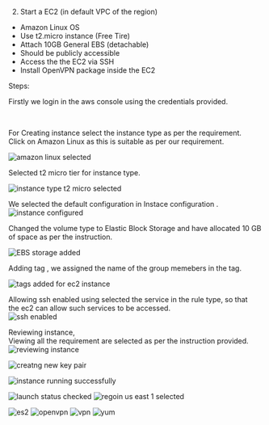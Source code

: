 
2. Start a EC2 (in default VPC of the region)
- Amazon Linux OS
- Use t2.micro instance (Free Tire)
- Attach 10GB General EBS (detachable)
- Should be publicly accessible
- Access the the EC2 via SSH
- Install OpenVPN package inside the EC2

Steps:

Firstly we login in the aws console using the credentials provided.

<br/>

For Creating instance select the instance type as per the requirement. <br/>
    Click on Amazon Linux as this is suitable as per our requirement. <br/> 


![amazon linux selected](https://user-images.githubusercontent.com/53372486/144471492-f9873e96-ec26-4bf5-97a2-fe49deae0470.PNG)

Selected t2 micro tier for instance type.<br/>

![instance type t2 micro selected](https://user-images.githubusercontent.com/53372486/144471464-4f89d6aa-c9a2-4850-b418-3d262162ef20.PNG)

We selected the default configuration in Instace configuration .<br/>
![instance configured](https://user-images.githubusercontent.com/53372486/144471458-bc085cf3-5998-4b77-ad4f-47d179a4daff.PNG)



Changed the volume type to Elastic Block Storage and have allocated 10 GB of space as per the instruction.<br/>

![EBS storage added](https://user-images.githubusercontent.com/53372486/144471452-0acf5a35-b0e7-4f13-9ca1-5d75cf544135.PNG)

Adding tag , we assigned the name of the group memebers in the tag.<br/>

![tags added for ec2 instance](https://user-images.githubusercontent.com/53372486/144471484-755fde53-fcde-4848-b220-1011c9c0304f.PNG)

Allowing ssh enabled using selected the service in the rule type, so that <br/>the ec2 can allow such services to be accessed.<br/>
![ssh enabled](https://user-images.githubusercontent.com/53372486/144471482-0febfd56-76da-4cae-9452-530942885353.PNG)

Reviewing instance, <br/>
Viewing all the requirement are selected as per the instruction provided.<br/>
![reviewing instance](https://user-images.githubusercontent.com/53372486/144471478-ea2984c8-7498-4847-8c60-46c63f373905.PNG)


![creatng new key pair](https://user-images.githubusercontent.com/53372486/144471444-d5d46ce2-94e7-4e30-b161-303badfeb096.PNG)


![instance running successfully](https://user-images.githubusercontent.com/53372486/144471463-1cc49e53-c805-4f9e-8410-5e9f4f5a9f8a.PNG)

![launch status checked](https://user-images.githubusercontent.com/53372486/144471468-b8956f38-3edf-4bff-a73c-63638aaf3ad5.PNG)
![regoin us east 1 selected](https://user-images.githubusercontent.com/53372486/144471471-c2d7fbc0-0f43-4766-b147-4792863853a8.PNG)




![es2](https://user-images.githubusercontent.com/53372486/144471735-112cef65-8737-466a-855a-702db529f861.png)
![openvpn](https://user-images.githubusercontent.com/53372486/144471748-36a2ec1a-08da-4a32-b5bf-1724093800bc.png)
![vpn](https://user-images.githubusercontent.com/53372486/144471769-4ac7c52f-6197-4942-992c-52f6c6c71106.png)
![yum](https://user-images.githubusercontent.com/53372486/144471786-9c20ab69-8d60-444a-88e5-f08154eff9c4.png)

